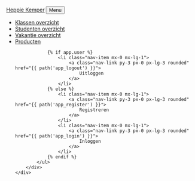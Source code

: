 <nav class="navbar navbar-expand-lg bg-secondary text-uppercase fixed-top" id="mainNav">
    <div class="container">
        <a class="navbar-brand" href="{{ path('app_home') }}">Heppie Kemper</a>
        <button class="navbar-toggler text-uppercase font-weight-bold bg-primary text-white rounded" type="button" data-bs-toggle="collapse" data-bs-target="#navbarResponsive" aria-controls="navbarResponsive" aria-expanded="false" aria-label="Toggle navigation">
            Menu
            <i class="fas fa-bars"></i>
        </button>
        <div class="collapse navbar-collapse" id="navbarResponsive">
            <ul class="navbar-nav ms-auto">
                <li class="nav-item mx-0 mx-lg-1">
                    <a class="nav-link py-3 px-0 px-lg-3 rounded" href="{{ path('app_school_group_show') }}">
                        Klassen overzicht
                    </a>
                </li>
                <li class="nav-item mx-0 mx-lg-1">
                    <a class="nav-link py-3 px-0 px-lg-3 rounded" href="{{ path('app_student') }}">
                        Studenten overzicht
                    </a>
                </li>
                <li class="nav-item mx-0 mx-lg-1">
                    <a class="nav-link py-3 px-0 px-lg-3 rounded" href="{{ path('app_vacation') }}">
                        Vakantie overzicht
                    </a>
                </li>
                <li class="nav-item mx-0 mx-lg-1">
                    <a class="nav-link py-3 px-0 px-lg-3 rounded" href="{{ path('app_product_index') }}">
                        Producten
                    </a>
                </li>

                {% if app.user %}
                    <li class="nav-item mx-0 mx-lg-1">
                        <a class="nav-link py-3 px-0 px-lg-3 rounded" href="{{ path('app_logout') }}">
                            Uitloggen
                        </a>
                    </li>
                {% else %}
                    <li class="nav-item mx-0 mx-lg-1">
                        <a class="nav-link py-3 px-0 px-lg-3 rounded" href="{{ path('app_register') }}">
                            Registreren
                        </a>
                    </li>
                    <li class="nav-item mx-0 mx-lg-1">
                        <a class="nav-link py-3 px-0 px-lg-3 rounded" href="{{ path('app_login') }}">
                            Inloggen
                        </a>
                    </li>
                {% endif %}
            </ul>
        </div>
    </div>
</nav>